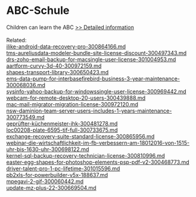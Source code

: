 # ABC-Schule
Children can learn the ABC
[>> Detailed information](https://secure.shareit.com/shareit/product.html?productid=300060496&affiliateid=200057808)<br/><br/>Related:
<br />[ilike-android-data-recovery-pro-300864166.md](https://github.com/downloadplanet/downloadplanet/blob/main/ilike-android-data-recovery-pro-300864166.md)<br />[tms-aureliusdata-modeler-bundle-site-license-discount-300497343.md](https://github.com/downloadplanet/downloadplanet/blob/main/tms-aureliusdata-modeler-bundle-site-license-discount-300497343.md)<br />[drs-zoho-email-backup-for-macsingle-user-license-301004953.md](https://github.com/downloadplanet/downloadplanet/blob/main/drs-zoho-email-backup-for-macsingle-user-license-301004953.md)<br />[aartform-curvy-3d-40-300972159.md](https://github.com/downloadplanet/downloadplanet/blob/main/aartform-curvy-3d-40-300972159.md)<br />[shapes-transport-library-300650423.md](https://github.com/downloadplanet/downloadplanet/blob/main/shapes-transport-library-300650423.md)<br />[ems-data-pump-for-interbasefirebird-business-3-year-maintenance-300068036.md](https://github.com/downloadplanet/downloadplanet/blob/main/ems-data-pump-for-interbasefirebird-business-3-year-maintenance-300068036.md)<br />[sysinfo-yahoo-backup-for-windowssingle-user-license-300969442.md](https://github.com/downloadplanet/downloadplanet/blob/main/sysinfo-yahoo-backup-for-windowssingle-user-license-300969442.md)<br />[webcam-for-remote-desktop-20-users-300439888.md](https://github.com/downloadplanet/downloadplanet/blob/main/webcam-for-remote-desktop-20-users-300439888.md)<br />[mac-mail-migrator-migration-license-300972120.md](https://github.com/downloadplanet/downloadplanet/blob/main/mac-mail-migrator-migration-license-300972120.md)<br />[nsw-daminion-team-server-users-includes-1-years-maintenance-300773549.md](https://github.com/downloadplanet/downloadplanet/blob/main/nsw-daminion-team-server-users-includes-1-years-maintenance-300773549.md)<br />[geprüfter-küchenmeister-ihk-300481278.md](https://github.com/downloadplanet/downloadplanet/blob/main/geprüfter-küchenmeister-ihk-300481278.md)<br />[loc00208-plate-6595-tif-full-300733675.md](https://github.com/downloadplanet/downloadplanet/blob/main/loc00208-plate-6595-tif-full-300733675.md)<br />[exchange-recovery-suite-standard-license-300865956.md](https://github.com/downloadplanet/downloadplanet/blob/main/exchange-recovery-suite-standard-license-300865956.md)<br />[webinar-die-wirtschaftlichkeit-im-fb-verbessern-am-18012016-von-1515-uhr-bis-1630-uhr-300698122.md](https://github.com/downloadplanet/downloadplanet/blob/main/webinar-die-wirtschaftlichkeit-im-fb-verbessern-am-18012016-von-1515-uhr-bis-1630-uhr-300698122.md)<br />[kernel-sql-backup-recovery-technician-license-300810996.md](https://github.com/downloadplanet/downloadplanet/blob/main/kernel-sql-backup-recovery-technician-license-300810996.md)<br />[easter-egg-shapes-for-photoshop-elements-psp-pdf-v2-300468773.md](https://github.com/downloadplanet/downloadplanet/blob/main/easter-egg-shapes-for-photoshop-elements-psp-pdf-v2-300468773.md)<br />[driver-talent-pro-1-pc-lifetime-301015596.md](https://github.com/downloadplanet/downloadplanet/blob/main/driver-talent-pro-1-pc-lifetime-301015596.md)<br />[pb2xls-for-powerbuilder-v5x-188637.md](https://github.com/downloadplanet/downloadplanet/blob/main/pb2xls-for-powerbuilder-v5x-188637.md)<br />[mpegavi-2-gif-300060442.md](https://github.com/downloadplanet/downloadplanet/blob/main/mpegavi-2-gif-300060442.md)<br />[update-mz-plus-22-300669504.md](https://github.com/downloadplanet/downloadplanet/blob/main/update-mz-plus-22-300669504.md)